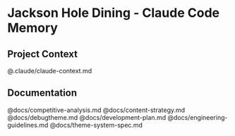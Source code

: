 # Jackson Hole Dining - Claude Code Memory

## Project Context
@.claude/claude-context.md

## Documentation
@docs/competitive-analysis.md
@docs/content-strategy.md
@docs/debugtheme.md
@docs/development-plan.md
@docs/engineering-guidelines.md
@docs/theme-system-spec.md